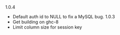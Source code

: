 1.0.4
* Default auth id to NULL to fix a MySQL bug.
1.0.3
* Get building on ghc-8
* Limit column size for session key
